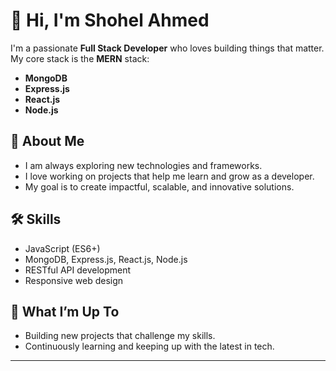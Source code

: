 
# 👋 Hi, I'm Shohel Ahmed

I'm a passionate **Full Stack Developer** who loves building things that matter. My core stack is the **MERN** stack:
- **MongoDB**
- **Express.js**
- **React.js**
- **Node.js**

## 🚀 About Me
- I am always exploring new technologies and frameworks.
- I love working on projects that help me learn and grow as a developer.
- My goal is to create impactful, scalable, and innovative solutions.

## 🛠️ Skills
- JavaScript (ES6+)
- MongoDB, Express.js, React.js, Node.js
- RESTful API development
- Responsive web design

## 🌱 What I’m Up To
- Building new projects that challenge my skills.
- Continuously learning and keeping up with the latest in tech.

---

<!--
**shohelahmed75/shohelahmed75** is a ✨ special ✨ repository because its `README.md` (this file) appears on your GitHub profile.
-->
<!--
**shohelahmed75/shohelahmed75** is a ✨ _special_ ✨ repository because its `README.md` (this file) appears on your GitHub profile.

Here are some ideas to get you started:

- 🔭 I’m currently working on ...
- 🌱 I’m currently learning ...
- 👯 I’m looking to collaborate on ...
- 🤔 I’m looking for help with ...
- 💬 Ask me about ...
- 📫 How to reach me: ...
- 😄 Pronouns: ...
- ⚡ Fun fact: ...
-->
